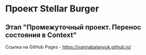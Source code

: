 # Проект Stellar Burger 
## Этап "Промежуточный проект. Перенос состояния в Context"
Ссылка на GitHub Pages - https://ivannabalanyuk.github.io/
